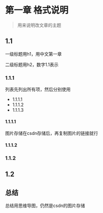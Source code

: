 



# 第一章 格式说明

> 用来说明改文章的主题

## 1.1 

一级标题用h1，用中文第一章

二级标题用h2，数字1.1表示

### 1.1.1

列表先列出所有项，然后分别使用

- 1.1.1.1
- 1.1.1.2
- 1.1.1.3

#### 1.1.1.1

图片存储在csdn存储后，再复制图片的链接就行

#### 1.1.1.2

### 1.1.2

## 1.2

## 总结

总结用思维导图，仍然是csdn的图片存储